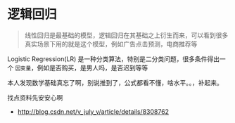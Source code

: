 逻辑回归
===


> 线性回归是最基础的模型，逻辑回归在其基础之上衍生而来，可以看到很多真实场景下用的就是这个模型，例如广告点击预测，电商推荐等

Logistic Regression(LR) 是一种分类算法，特别是二分类问题，很多条件得出一个 `因变量`，例如是否购买，是男人吗，是否迟到等等


本人发现数学基础真忘了啊，别说推到了，公式都看不懂，啥水平。。，补起来。

找点资料先安安心啊

* http://blog.csdn.net/v_july_v/article/details/8308762
